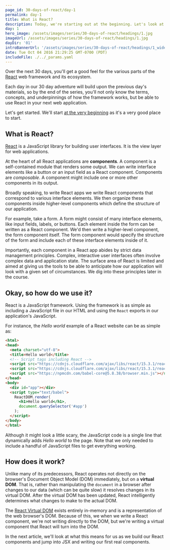 ```yaml
---
page_id: 30-days-of-react/day-1
permalink: day-1
title: What is React?
description: Today, we're starting out at the beginning. Let's look at what React is and what makes it tick. We'll discuss why we want to use it.
day: 1
hero_image: /assets/images/series/30-days-of-react/headings/1.jpg
imageUrl: /assets/images/series/30-days-of-react/headings/1.jpg
dayDir: '01'
introBannerUrl: '/assets/images/series/30-days-of-react/headings/1_wide.jpg'
date: Tue Oct 04 2016 21:29:25 GMT-0700 (PDT)
includeFile: ./../_params.yaml
---
```


Over the next 30 days, you'll get a good feel for the various parts of the [React](https://facebook.github.io/react/) web framework and its ecosystem.

Each day in our 30 day adventure will build upon the previous day's materials, so by the end of the series, you'll not only know the terms, concepts, and underpinnings of how the framework works, but be able to use React in your next web application.

Let's get started. We'll start [at the very beginning](https://www.youtube.com/watch?v=1RW3nDRmu6k) as it's a very good place to start.

## What is React?

[React](https://facebook.github.io/react/) is a JavaScript library for building user interfaces. It is the view layer for web applications.

At the heart of all React applications are **components**. A component is a self-contained module that renders some output. We can write interface elements like a button or an input field as a React component. Components are _composable_. A component might include one or more other components in its output.

Broadly speaking, to write React apps we write React components that correspond to various interface elements. We then organize these components inside higher-level components which define the structure of our application.

For example, take a form. A form might consist of many interface elements, like input fields, labels, or buttons. Each element inside the form can be written as a React component. We'd then write a higher-level component, the form component itself. The form component would specify the structure of the form and include each of these interface elements inside of it.

Importantly, each component in a React app abides by strict data management principles. Complex, interactive user interfaces often involve complex data and application state. The surface area of React is limited and aimed at giving us the tools to be able to anticipate how our application will look with a given set of circumstances. We dig into these principles later in the course.

## Okay, so how do we use it?

React is a JavaScript framework. Using the framework is as simple as including a JavaScript file in our HTML and using the `React` exports in our application's JavaScript.

For instance, the _Hello world_ example of a React website can be as simple as:

```html
<html>
<head>
  <meta charset="utf-8">
  <title>Hello world</title>
  <!-- Script tags including React -->
  <script src="https://cdnjs.cloudflare.com/ajax/libs/react/15.3.1/react.min.js"></script>
  <script src="https://cdnjs.cloudflare.com/ajax/libs/react/15.3.1/react-dom.min.js"></script>
  <script src="https://npmcdn.com/babel-core@5.8.38/browser.min.js"></script>
</head>
<body>
  <div id="app"></div>
  <script type="text/babel">
    ReactDOM.render(
      <h1>Hello world</h1>,
      document.querySelector('#app')
    );
  </script>
</body>
</html>
```

<div id="demo1"></div>

Although it might look a little scary, the JavaScript code is a single line that dynamically adds _Hello world_ to the page. Note that we only needed to include a handful of JavaScript files to get everything working.

## How does it work?

Unlike many of its predecessors, React operates not directly on the browser's Document Object Model (DOM) immediately, but on a **virtual DOM**. That is, rather than manipulating the `document` in a browser after changes to our data (which can be quite slow) it resolves changes in its virtual DOM. After the virtual DOM has been updated, React intelligently determines what changes to make to the actual DOM.

The [React Virtual DOM](https://facebook.github.io/react/docs/dom-differences.html) exists entirely in-memory and is a representation of the web browser's DOM. Because of this, we when we write a React component, we're not writing directly to the DOM, but we're writing a virtual component that React will turn into the DOM.

In the next article, we'll look at what this means for us as we build our React components and jump into JSX and writing our first real components.
